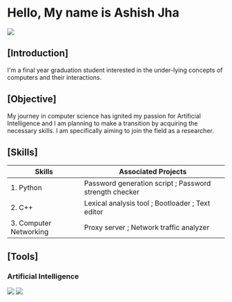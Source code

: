 # Hello, My name is Ashish Jha
<a href="https://www.linkedin.com/in/ashiixh/"><img src="https://img.shields.io/badge/LinkedIn-0077B5?style=for-the-badge&logo=linkedin&logoColor=white"/></a>

## [Introduction]

I'm a final year graduation student interested in the under-lying concepts of computers and their interactions.

## [Objective]

My journey in computer science has ignited my passion for Artificial Intelligence and I am planning to make a transition by acquiring the necessary skills. I am specifically aiming to join the field as a researcher.

## [Skills]

| Skills  | Associated Projects |
| ------------- | ------------- |
| 1. Python  | Password generation script ; Password strength checker|
| 2. C++  | Lexical analysis tool ; Bootloader ; Text editor |
| 3. Computer Networking | Proxy server ; Network traffic analyzer |

## [Tools]

### Artificial Intelligence
<img src="https://img.shields.io/badge/Jupyter%20Notebook-F37626?style=flat-square&logo=jupyter&logoColor=white"/> <img src="https://img.shields.io/badge/scikit--learn-F7931E?style=flat-square&logo=scikit-learn&logoColor=white"/>
